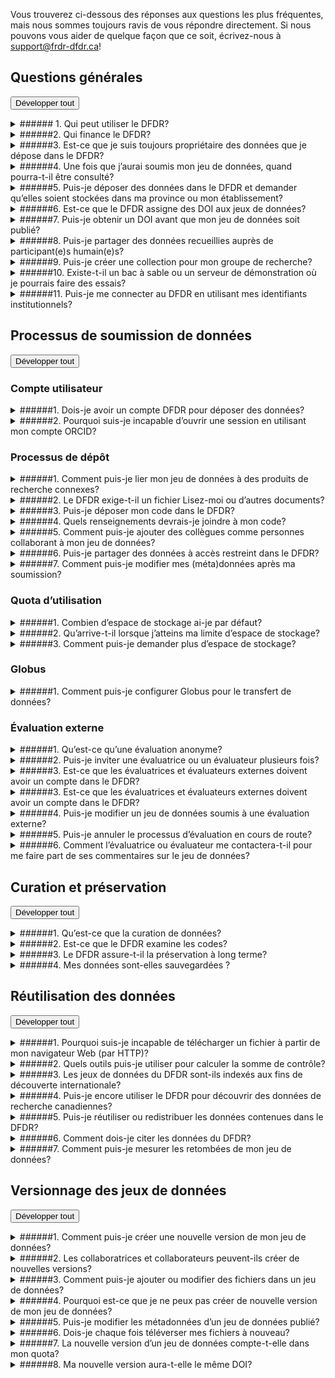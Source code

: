 Vous trouverez ci-dessous des réponses aux questions les plus fréquentes, mais nous sommes toujours ravis de vous répondre directement. Si nous pouvons vous aider de quelque façon que ce soit, écrivez-nous à [support@frdr-dfdr.ca](mailto:support@frdr-dfdr.ca)!
## Questions générales

<button type="button" class="btn btn-sm expand-all-btn p-0 float-right">Développer tout</button>

<details markdown="block">
<summary markdown="block">
###### 1. Qui peut utiliser le DFDR?
</summary>
Tout le monde peut utiliser le DFDR pour trouver et télécharger des jeux de données.

Les chercheur(-se)s principaux(-ales) [CP] de toutes les disciplines et leurs représentant(e)s désigné(e)s peuvent soumettre du contenu au DFDR. Les CP doivent être des membres du corps professoral, des bibliothécaires ou des chercheur(-se)s faisant partie de la communauté d’un établissement ou d’une organisation admissible au financement des trois organismes, y compris les organisations autochtones sans but lucratif admissibles au financement du Conseil de recherches en sciences humaines. Les CP peuvent désigner des représentant(e)s pour soumettre du contenu en leur nom, p. ex., étudiantes et étudiants de premier cycle et des cycles supérieurs, gestionnaires de données, personnel non associé à la recherche, collaborateur(-trice)s externes, titulaires de bourse postdoctorale et assistant(e)s à la recherche. Les demandes de dépôt de la part d’autres types de personnel de recherche canadien, notamment des chercheur(-se)s affilié(e)s au gouvernement ou à des organisations non gouvernementales, n’ayant pas été désigné pour représenter un(e) CP seront examinées au cas par cas.

Pour en savoir plus, veuillez consulter la [Politique en matière de soumission de données](/policies/fr/soumission_données).
</details>

<details markdown="block">
<summary markdown="block">
######2. Qui finance le DFDR?
</summary>

Le DFDR est soutenu financièrement par l’Alliance de recherche numérique du Canada, une organisation nationale sans but lucratif qui est financée par Innovation, Sciences et Développement économique Canada et dont le mandat consiste à soutenir les activités liées à l’infrastructure de recherche numérique à l’échelle nationale.
</details>

<details markdown="block">
<summary markdown="block">
######3. Est-ce que je suis toujours propriétaire des données que je dépose dans le DFDR?
</summary>

Oui. Le DFDR n’est pas propriétaire des données que vous y déposez. Lorsque vous déposez des données dans le DFDR, vous l’autorisez à assurer l’intendance des copies des données déposées dans le dépôt, tout en conservant vos droits de propriété. Pour en savoir plus, veuillez consulter la [section 6.0 Droits et propriété](/policies/fr/soumission_données/#60-droits-et-propriete) de notre Politique en matière de soumission des données.
</details>

<details markdown="block">
<summary markdown="block">
######4. Une fois que j’aurai soumis mon jeu de données, quand pourra-t-il être consulté?
</summary>

Une fois que vous aurez soumis votre jeu de données, il fera l’objet d’un examen interne, appelé « processus de curation », qui prend habituellement de deux à cinq jours ouvrables. Lorsque la publication du jeu de données sera approuvée, votre identifiant d’objet numérique (DOI) sera enregistré auprès de DataCite et vos données seront indexées aux fins de découverte, sauf si vous avez choisi une période d’embargo pour en retarder la publication.
</details>

<details markdown="block">
<summary markdown="block">
######5. Puis-je déposer des données dans le DFDR et demander qu’elles soient stockées dans ma province ou mon établissement?
</summary>

Oui. Le DFDR est conçu de façon à ce que l’endroit où sont stockées les données puisse être « fédéré ». Un établissement peut demander d’héberger un groupe de stockage qui sera ajouté au DFDR. Pour ce faire, il n’est pas nécessaire de lancer le DFDR; il suffit d’avoir un point de chute Globus. Si vous représentez un établissement et souhaitez faire une demande pour héberger un groupe de stockage, veuillez écrire à [support@frdr-dfdr.ca](mailto:support@frdr-dfdr.ca).
</details>

<details markdown="block">
<summary markdown="block">
######6. Est-ce que le DFDR assigne des DOI aux jeux de données?
</summary>

Oui! Chaque jeu de données déposé dans le DFDR reçoit un DOI unique qui pourra être utilisé pour citer les données et sera enregistré auprès de [DataCite](https://datacite.org/) une fois que le jeu de données sera publié.
</details>

<details markdown="block">
<summary markdown="block">
######7. Puis-je obtenir un DOI avant que mon jeu de données soit publié?
</summary>

Dès que vous commencerez un nouveau dépôt, le système assignera un DOI à votre jeu de données. Ce DOI sera unique et permanent. Vous pourrez le partager avant que les données soient publiées, par exemple si vous souhaitez l’ajouter dans un manuscrit connexe. Cependant, le DOI ne sera fonctionnel qu’une fois que votre jeu de données sera publié.

Votre DOI se trouve sous le titre de du jeu de données dans votre tableau de bord de publication.

<a href="/docs/img/screenshots/faq/DashboardDOI_fr.png" class="screenshot-lightbox">
    <img src="/docs/img/screenshots/faq/DashboardDOI_fr.png" alt="DOI" class="screenshot"/>
</a>
Si vous avez des doutes quant à la conformité de vos données avec nos conditions d’utilisation (par exemple si vous redistribuez du contenu que vous avez obtenu auprès d’une source externe ou avez du contenu qui pourrait être sensible), veuillez nous écrire à [support@frdr-dfdr.ca](mailto:support@frdr-dfdr.ca). Nous vous aiderons à déterminer si le DOI peut être partagé avant la curation (notre processus d’examen interne) et la publication de votre jeu de données.
</details>

<details markdown="block">
<summary markdown="block">
######8. Puis-je partager des données recueillies auprès de participant(e)s humain(e)s? 
</summary>

Le DFDR accepte les données sur des participant(e)s humain(e)s lorsque les permissions ou approbations requises pour leur publication ou leur partage ont été obtenues (p. ex., consentement des participant(e)s pour l’utilisation future des données, approbation du comité d’éthique de la recherche concernant le partage des données). 

À l’heure actuelle, le DFDR n’accepte pas les données à accès restreint. Toutes les données seront accessibles au public et devraient être adéquatement dépersonnalisées. Le DFDR exigera une copie de la demande d’évaluation de l’éthique approuvée, du formulaire de consentement, ou de tout autre document pertinent confirmant que les permissions ou approbations requises pour la publication ou le partage des données ont été obtenues.

Pour savoir si un jeu de données en particulier peut être publié, veuillez consulter le comité d’éthique de la recherche. En ce qui concerne les données déjà recueillies, les [lignes directrices des trois organismes pour verser des données existantes dans des dépôts publics](https://ethics.gc.ca/fra/depositing_depots.html) pourraient vous être utiles.
</details>

<details markdown="block">
<summary markdown="block">
######9. Puis-je créer une collection pour mon groupe de recherche?
</summary>

Le DFDR sera heureux de créer une collection pour votre groupe de recherche, votre laboratoire ou les données issues d’un programme de recherche particulier. Pour planifier une consultation, veuillez écrire à [support@frdr-dfdr.ca](mailto:support@frdr-dfdr.ca). 
</details>

<details markdown="block">
<summary markdown="block">
######10. Existe-t-il un bac à sable ou un serveur de démonstration où je pourrais faire des essais?
</summary>

Une [version de démonstration](https://demo.frdr-dfdr.ca/repo/?locale=fr) du site du DFDR est disponible à des fins de formation et d’essai. N’hésitez pas à l’utiliser pour explorer le processus de soumission. Aucun compte n’est requis pour commencer un nouveau dépôt sur le site de démonstration; notez cependant que les nouveaux dépôts soumis sur ce serveur ne sont pas surveillés par notre personnel et ne seront pas publiés. Pour nous demander de publier vos données d’essai, veuillez nous écrire à [support@frdr-dfdr.ca](mailto:support@frdr-dfdr.ca).

Dans la mesure du possible, le site de démonstration sera tenu à jour avec la version la plus récente de la plateforme du DFDR. À noter que toutes les données déposées dans la version de démonstration seront considérées comme des « données d’essai » et ne seront disponibles que temporairement.
</details>

<details markdown="block">
<summary markdown="block">
######11. Puis-je me connecter au DFDR en utilisant mes identifiants institutionnels?
</summary>

<b>Chercheurs</b> : Le DFDR utilise Globus Auth pour gérer les connexions. Si votre institution figure dans le menu déroulant, vous devriez pouvoir vous connecter en utilisant les informations d’identification de votre institution d’origine. Si cela ne fonctionne pas, il se peut que votre institution ne fournisse pas toutes les informations dont Globus a besoin pour authentifier votre identité. Dans ce cas, nous vous suggérons de vous connecter au DFDR en utilisant un compte existant de la Fédération (recherchez Calcul Canada dans le menu déroulant) ou alors de vous connecter via ORCID. Quelle que soit la méthode choisie, vous devez vous connecter de la même manière à chaque fois. Le DFDR attribuera des permissions à cette identité précise.

<b>Personnel chargé de la gestion de l’identité institutionnelle</b> : Si vous voulez que vos chercheuses et chercheurs aient accès à Globus (et donc au DFDR), vous devez participer au cadre de la Fédération canadienne d’accès (FCA) géré par CANARIE. Plus précisément, vous devrez collaborer avec CANARIE pour faire partie de la catégorie des entités de recherche et d’érudition (R&S). Votre institution doit apparaître sur la liste des <a href="https://www.canarie.ca/fr/identite/fca/participants/">FCA participants</a> avec participation à la «Catégorie Research and Scholarship» cochée. Si la case R&S n’est pas cochée, la connexion à Globus ne fonctionnera pas. Pour entamer le processus, veuillez suivre les instructions de la page <a href="https://www.canarie.ca/fr/identite/gfi/categories-entites/">Catégories d’entités</a> et contacter CANARIE <canops@canarie.ca> si vous avez des questions.

</details>

## Processus de soumission de données

<button type="button" class="btn btn-sm expand-all-btn p-0 float-right">Développer tout</button>

### Compte utilisateur

<details markdown="block">
<summary markdown="block">
######1. Dois-je avoir un compte DFDR pour déposer des données?
</summary>

Vous devez créer un compte DFDR pour déposer des données. Pour [créer un compte](/repo/PublishDashboard?locale=fr), vous pouvez utiliser votre ID institutionnel, ID de la Fédération, ID ORCID ou ID Globus. La première fois que vous ouvrirez une session dans le DFDR, on vous demandera de fournir des renseignements sur votre département (facultatif), votre rôle au sein de votre organisation et la personne du corps professoral qui parraine vos activités (s’il y a lieu). Cela nous permettra de vérifier votre admissibilité à faire un dépôt dans le DFDR. Pour en savoir plus, veuillez consulter la page [Avant de déposer](avant_de_déposer.md).
</details>

<details markdown="block">
<summary markdown="block">
######2. Pourquoi suis-je incapable d’ouvrir une session en utilisant mon compte ORCID?
</summary>

Il est possible qu’un bloqueur de publicités cause une erreur ou bloque l'ouverture de la session en empêchant l’accès au site Web d’ORCID ou de Globus.

Pour confirmer que c’est ce qui cause le problème, essayez de désactiver votre bloqueur de publicités avant d’ouvrir une session. Pour ce faire, cliquez sur l’icône de votre bloqueur de publicités dans le coin supérieur droit de votre navigateur, puis désactivez-le. Essayez ensuite d’ouvrir une session dans le DFDR en utilisant votre compte ORCID. Si vous parvenez à ouvrir une session après avoir désactivé votre bloqueur de publicités, vous devrez ajouter des exceptions pour les sites Web suivants, ou inscrire ces sites sur la liste blanche de votre bloqueur de publicités :

* [globus.org](https://www.globus.org/)
* [orcid.org](https://orcid.org/)
* [globusid.org](https://globusid.org/?viewlocale=fr_CA)
</details>

### Processus de dépôt

<details markdown="block">
<summary markdown="block">
######1. Comment puis-je lier mon jeu de données à des produits de recherche connexes?
</summary>

Vous pouvez relier votre jeu de données du DFDR avec des publications, des jeux de données, un code, des modèles ou d’autres produits de recherche connexes par l’intermédiaire de l’élément de métadonnées « Identifiants connexes », à l’écran « Métadonnées recommandées » de l’interface de soumission. Veuillez utiliser un DOI, un autre identifiant unique ou une autre adresse URL. Pour en savoir plus, consultez la section [Métadonnées recommandées](description_de_vos_données.md#metadonnees-recommandees) du guide sur la description de vos données. Nous vous recommandons aussi d’indiquer le DOI de votre jeu de données dans toute publication connexe (à la section des références ou dans un énoncé sur la disponibilité des données).

Pour ajouter des liens vers des produits de recherche connexes après avoir soumis votre jeu de données, veuillez écrire à [support@frdr-dfdr.ca](mailto:support@frdr-dfdr.ca).
</details>

<details markdown="block">
<summary markdown="block">
######2. Le DFDR exige-t-il un fichier Lisez-moi ou d’autres documents?
</summary>

Les documents fournissent un contexte pour vos données, de sorte que nous vous recommandons fortement d’inclure un fichier Lisez-moi, un livre de codes ou tout autre document nécessaire pour garantir que vos données pourront être comprises et interprétées correctement au fil du temps!

Pour obtenir d’autres conseils ou voir un modèle de fichier Lisez-moi, consultez la section [Documentation de votre soumission](préparation_de_vos_données.md#documentation-de-votre-soumission). Notre équipe de curation se fait également un plaisir de vous aider à créer des documents pour votre jeu de données. Si vous avez besoin d’aide, n’hésitez pas à nous écrire à [support@frdr-dfdr.ca](mailto:support@frdr-dfdr.ca).
</details>

<details markdown="block">
<summary markdown="block">
######3. Puis-je déposer mon code dans le DFDR?
</summary>

Lorsque vous déposez des données dans le DFDR, vous pouvez joindre le code ou les scripts que vous avez utilisés pour traiter ou analyser vos données. Toutefois, nous vous conseillons d’utiliser un dépôt spécialement conçu pour le code et le logiciel assorti des options appropriées de contrôle des versions et des licences logicielles. Selon le cas (p. ex., si votre code est en cours de développement), il pourrait être préférable d’opter pour une plateforme comme GitHub, GitLab ou Bitbucket.

Si vous souhaitez assigner un DOI à votre logiciel, le code peut être transféré de GitHub à Zenodo. Pour en savoir plus au sujet de ce processus, consultez la page [GitHub docs](https://docs.github.com/fr/repositories/archiving-a-github-repository/referencing-and-citing-content). Une fois qu’un dépôt GitHub est relié à Zenodo, tout ajout dans GitHub entraînera automatiquement la création d’une nouvelle version dans Zenodo. La plupart des dépôts accessibles au public peuvent également être transférés dans les archives de Software Heritage, qui vous fournira un identifiant unique appelé SWHID que vous pourrez utiliser pour citer des versions spécifiques de votre code. Pour en savoir plus, consultez la page Web [Save and Reference Research Software](https://www.softwareheritage.org/save-and-reference-research-software/).

Vous pouvez utiliser l’élément de métadonnées « Identifiants connexes » dans le DFDR pour relier votre jeu de données à votre code, modèle, logiciel ou à d’autres produits de recherche à l’endroit où ils sont publiés. Pour savoir si vous devriez joindre un code ou un logiciel avec vos données dans le DFDR, n’hésitez pas à nous écrire à [support@frdr-dfdr.ca](mailto:support@frdr-dfdr.ca).
</details>

<details markdown="block">
<summary markdown="block">
######4. Quels renseignements devrais-je joindre à mon code?
</summary>

Un code autodescriptif ou riche en commentaires s’avérera plus utile au fil du temps. Les commentaires devraient être concis et clairs, tout en décrivant l’intention de la ou des lignes de code qui suivent, OU le code en soi peut être éloquent (pouvoir être compris par les humains et les machines). Si vous déposez des fichiers de code ou de script dans le DFDR, songez à joindre ce qui suit :

* Des renseignements d’en-tête tels que l’auteur(-trice), le numéro de version, le nom du fichier, la licence, les sources du code, etc.
* Des renseignements sur la fonction ou l’objectif du code.
* Des renseignements sur le processus d’exécution du code, les entrées requises et les résultats escomptés. S’il y a plusieurs fichiers de script, l’ordre dans lequel ils devraient être exécutés devrait être clairement indiqué.
* Une liste des progiciels requis et des dépendances.
* Des renseignements sur l’environnement dans lequel le code a été développé et peut être exécuté.

Vous pouvez inclure ces renseignements dans votre fichier Lisez-moi, dans un fichier appelé exigences.txt ou directement dans l’en-tête ou les commentaires de vos fichiers de code.
</details>

<details markdown="block">
<summary markdown="block">
######5. Comment puis-je ajouter des collègues comme personnes collaborant à mon jeu de données?
</summary>

Vous pouvez ajouter des collaborateur(trice)s à vos soumissions « en cours ». Pour ce faire, sous l’onglet « Collaboration » de l’interface de soumission, entrez le courriel associé au compte DFDR de votre collègue, cochez les permissions que vous souhaitez lui accorder (modifier les métadonnées, ajouter ou retirer des fichiers de données et/ou soumettre le jeu de données), puis cliquez sur « Inviter ».

Votre collègue recevra une invitation par courriel. Une fois que l’invitation aura été acceptée, le jeu de données s’affichera aussi dans le tableau de bord de publication de votre collaborateur(-trice), qui aura la permission de voir ou de modifier le jeu de données en fonction des permissions que vous aurez sélectionnées. Il est en tout temps possible de modifier les permissions accordées ou de retirer des collaborateur(-trice)s.

Remarque : Les collaborateur(-trice)s doivent avoir un compte DFDR. Si vous souhaitez partager des données avec des rédacteur(-trice)s de revues scientifiques, des collègues à l’étranger ou des personnes qui ne peuvent pas créer un compte DFDR, vous devrez utiliser l’option « Examen externe ». Les examinateur(-trice)s externes auront la permission de consulter les fichiers de données et un sous-ensemble de vos métadonnées, mais ne pourront pas les modifier.
</details>

<details markdown="block">
<summary markdown="block">
######6. Puis-je partager des données à accès restreint dans le DFDR?
</summary>

Le DFDR permet d’établir des périodes d’embargo temporaires pour éviter que des données soient téléchargées. Toutefois, pour l’instant, toutes les données qui sont déposées dans le DFDR finiront par être accessibles au public. Assurez-vous de ne déposer que des données que vous avez recueillies ou générées, ou d’avoir la permission de les partager ou distribuer. Avant de téléverser des fichiers dans le dépôt, prenez soin de retirer tout renseignement identificatoire et contenu sensible, et passez en revue tous les documents (p. ex., formulaires de consentement, contrats de recherche, ententes de partage des données) que vous pourriez avoir signés ou avoir fait signer par les participant(e)s à l’étude.

Pour en savoir plus, veuillez consulter nos [Conditions d’utilisation](/policies/fr/conditions_d%27utilisation/), en particulier la section 3.0, qui porte sur les responsabilités des déposant(e)s.
</details>

<details markdown="block">
<summary markdown="block">
######7. Comment puis-je modifier mes (méta)données après ma soumission?
</summary>

Une fois que votre jeu de données est publié, il fait partie de la documentation savante, et toute modification exigera l’intervention de notre équipe de curation. Nous pouvons modifier des métadonnées ou ajouter des liens vers des produits de recherche connexes en votre nom, et nous collaborerons avec vous pour nous assurer que tout changement apporté à l’ensemble de fichiers de données se fera de façon transparente. Pour faire une demande de modifications, veuillez envoyer un courriel à [support@frdr-dfdr.ca](mailto:support@frdr-dfdr.ca).
</details>

### Quota d’utilisation

<details markdown="block">
<summary markdown="block">
######1. Combien d’espace de stockage ai-je par défaut?
</summary>

Par défaut, vous aurez accès à 1 To d’espace de stockage de données ayant fait l’objet d’une curation. Si vous prévoyez avoir besoin d’espace de stockage supplémentaire, veuillez écrire à [support@frdr-dfdr.ca](mailto:support@frdr-dfdr.ca).

_REMARQUE : la taille des fichiers est calculée en unités SI, soit 1 000 o = 1 ko, 1 000 ko = 1 Mo, et ainsi de suite._
</details>

<details markdown="block">
<summary markdown="block">
######2. Qu’arrive-t-il lorsque j’atteins ma limite d’espace de stockage?
</summary>

Si vous atteignez votre quota pour une collection, voici ce qui se passera :

* Les permissions Globus accordées pour tous les éléments que vous aviez l’autorisation de déposer dans cette collection seront modifiées, de sorte que vous n’y aurez plus accès en mode écriture, y compris en ce qui concerne les éléments en cours de traitement et ceux pour lesquels vous êtes un(e) collaborateur(-trice).
* Tous les transferts Globus qui étaient prévus vers des éléments de cette collection qui vous sont associés seront suspendus.
* Le téléversement des fichiers HTTPS sera désactivé pour les éléments de cette collection qui vous sont associés; par contre, aucun téléversement en cours ne sera interrompu.
* Il est possible que l’équipe de curation et vous receviez un courriel (conformément à la politique relative aux quotas) qui vous expliquera que vous avez atteint votre quota et indiquera le volume total du quota qu’il reste pour la collection.
</details>

<details markdown="block">
<summary markdown="block">
######3. Comment puis-je demander plus d’espace de stockage?
</summary>

Si vous avez atteint votre quota ou prévoyez que le quota devra être augmenté pour une collection, veuillez écrire à [support@frdr-dfdr.ca](mailto:support@frdr-dfdr.ca).
</details>

### Globus

<details markdown="block">
<summary markdown="block">
######1. Comment puis-je configurer Globus pour le transfert de données?
</summary>

Pour transférer des données à partir de votre ordinateur personnel, vous devez installer et configurer Globus sur votre appareil. Vous devrez sélectionner les répertoires de votre ordinateur auxquels Globus pourra accéder. Par défaut, Globus aura accès à votre répertoire personnel, mais il est fortement recommandé de créer un dossier qui servira de répertoire courant (p. ex., « DFDR » ou « DFDR-soumissions ») et d’accorder à Globus des droits de lecture-écriture dans ce répertoire seulement. Globus pourra donc accéder à ce dossier et à tout sous-répertoire qu’il contient.

Pour configurer Globus :

1. Faites un clic droit sur l’icône de Globus, puis sélectionnez « Options » (PC) ou « Préférences » (Mac). 
2. Cliquez sur « Accès », puis sélectionnez les fichiers ou dossiers auxquels Globus pourra accéder pour le transfert de fichiers (téléchargement et téléversement).  
3. Pour ajouter ou retirer des répertoires, utilisez les symboles + et -.
4. Vous pouvez autoriser Globus à accéder à plusieurs répertoires, y compris les disques durs externes, et changer les répertoires en fonction des exigences. Par exemple, vous pouvez sélectionner votre disque dur externe pour télécharger un jeu de données volumineux.
5.  Cliquez sur « Enregistrer ». Aucune modification apportée ne sera permanente tant que vous ne cliquerez pas sur ce bouton.
</details>



### Évaluation externe

<details markdown="block">
<summary markdown="block">
######1. Qu’est-ce qu’une évaluation anonyme?
</summary>

Dans le cadre d’une évaluation anonyme, les renseignements vous concernant ne seront pas communiqués aux pairs évaluateurs.

Le DFDR masquera automatiquement certains champs de métadonnées, comme ceux des noms et des affiliations des autrices ou auteurs, et vous pourrez choisir de masquer d’autres champs susceptibles de vous identifier, comme ceux du numéro d’attribution du bailleur de fonds, des notes d’utilisation et des contributrices ou contributeurs. Il est de votre responsabilité de vous assurer qu’aucun renseignement d’identification ne figure dans vos fichiers de données ou dans le fichier README. Nous vous recommandons d’indiquer le titre et le numéro de votre manuscrit dans l’invitation à l’évaluation anonyme.
</details>

<details markdown="block">
<summary markdown="block">
######2. Puis-je inviter une évaluatrice ou un évaluateur plusieurs fois?
</summary>

Oui, vous pouvez inviter plusieurs fois une évaluatrice ou un évaluateur à évaluer votre jeu de données, tant que la personne n’a pas rejeté d’invitation. Si une invitation a été rejetée prématurément ou par erreur et que vous devez en envoyer une autre, veuillez écrire à [support@frdr-dfdr.ca](mailto:support@frdr-dfdr.ca) pour obtenir de l’aide.
</details>

<details markdown="block">
<summary markdown="block">
######3. Est-ce que les évaluatrices et évaluateurs externes doivent avoir un compte dans le DFDR?
</summary>

Si vous utilisez la fonction de partage privé à des fins d’évaluation par les pairs dans le DFDR, vous pourrez ajouter des évaluatrices et évaluateurs externes qui pourront consulter votre jeu de données avant sa publication. Ces personnes n’ont pas besoin de créer un compte dans le DFDR : elles recevront plutôt un lien leur permettant de consulter vos fichiers de données ainsi qu’une partie de vos métadonnées.
</details>

<details markdown="block">
<summary markdown="block">
######3. Est-ce que les évaluatrices et évaluateurs externes doivent avoir un compte dans le DFDR?
</summary>

Si vous utilisez la fonction de partage privé à des fins d’évaluation par les pairs dans le DFDR, vous pourrez ajouter des évaluatrices et évaluateurs externes qui pourront consulter votre jeu de données avant sa publication. Ces personnes n’ont pas besoin de créer un compte dans le DFDR : elles recevront plutôt un lien leur permettant de consulter vos fichiers de données ainsi qu’une partie de vos métadonnées.
</details>

<details markdown="block">
<summary markdown="block">
######4. Puis-je modifier un jeu de données soumis à une évaluation externe?
</summary>

Vous pouvez modifier un jeu de données en cours d’évaluation externe, mais seulement avec l’aide d’un membre de notre équipe de curation. Pour demander la modification des métadonnées ou des fichiers de données, veuillez vous connecter. Vos jeux de données en cours d’évaluation seront répertoriés dans l’onglet « Sous embargo » de votre tableau de bord de publication du DFDR. Cliquez sur le bouton « Réviser » à côté du titre du jeu de données. Vous pourrez alors modifier l’embargo, les métadonnées et les fichiers. Vous pourrez aussi laisser une note à l’intention de la personne curatrice, si vous le souhaitez. Une fois que vous aurez soumis le formulaire, votre demande, contenant toutes les modifications à apporter, sera envoyée à [support@frdr-dfdr.ca](mailto:support@frdr-dfdr.ca).
</details>

<details markdown="block">
<summary markdown="block">
######5. Puis-je annuler le processus d’évaluation en cours de route?
</summary>

Vous pouvez mettre fin au processus d’évaluation à tout moment. Pour ce faire, veuillez vous connecter au site et trouver votre jeu de données dans l’onglet « Sous embargo » de votre tableau de bord de publication. Dans la liste des évaluatrices ou évaluateurs actuels, cliquez sur « Supprimer » à côté des coordonnées de l’évaluatrice ou évaluateur. Cette personne n’aura alors plus accès au jeu des données. Vous pourrez ensuite lui envoyer un avis par courriel pour l’informer que la demande d’évaluation a été suspendue.
</details>

<details markdown="block">
<summary markdown="block">
######6. Comment l’évaluatrice ou évaluateur me contactera-t-il pour me faire part de ses commentaires sur le jeu de données?
</summary>

Les évaluatrices ou évaluateurs n’auront pas accès à vos coordonnées dans le DFDR. Nous encourageons plutôt les évaluatrices ou évaluateurs et les autrices ou auteurs à établir la communication hors de la plateforme du DFDR pour échanger leurs commentaires. De cette façon, les évaluatrices ou évaluateurs peuvent communiquer directement avec vous en cas de besoin. Veuillez noter que dans le cas des évaluations anonymes, les renseignements d’identification ne seront pas accessibles aux évaluatrices ou évaluateurs dans le DFDR; vous devrez donc transmettre vos commentaires directement à la rédactrice ou au rédacteur en chef de périodique.
</details>


## Curation et préservation

<button type="button" class="btn btn-sm expand-all-btn p-0 float-right">Développer tout</button>

<details markdown="block">
<summary markdown="block">
######1. Qu’est-ce que la curation de données?
</summary>

La curation de données est la gestion active des données de recherche lors de leur création, leur maintenance, leur utilisation, leur archivage, leur partage et leur réutilisation. Ce processus récurrent ajoute de la valeur aux travaux d’érudition en optimisant les jeux de données pour l’utilisation actuelle ainsi que la découverte et la réutilisation dans le futur.

Un membre de l’équipe de curation du DFDR examinera votre jeu de données avant sa publication pour veiller à ce qu’il respecte les conditions d’utilisation du DFDR et en améliorer la repérabilité, l’accessibilité et la réutilisabilité. L’équipe de curation peut :

* collaborer avec vous afin de créer des documents et des métadonnées pour expliquer et contextualiser vos données;
* ajouter des métadonnées pour améliorer la découverte;
* vous aider à choisir une licence appropriée pour votre jeu de données;
* recommander des formats appropriés pour l’accessibilité à court et long terme;
* effectuer le contrôle de la qualité par l’inspection des métadonnées, la vérification des fichiers et l’examen du code;
* lier le jeu de données à des produits de recherche connexes (p. ex., rapports de recherche ou codes connexes) et aux renseignements sur les subventions.

Pour en savoir plus, veuillez consulter notre guide sur la [préparation de vos données](préparation_de_vos_données.md) pour le dépôt. Si vous avez des questions sur le processus de curation ou aimeriez consulter un membre de l’équipe de curation avant de déposer des données, veuillez nous écrire à [support@frdr-dfdr.ca](mailto:support@frdr-dfdr.ca).
</details>

<details markdown="block">
<summary markdown="block">
######2. Est-ce que le DFDR examine les codes?
</summary>

L’équipe de curation du DFDR examinera le code et les scripts liés à vos données. Cependant, il nous est actuellement impossible de reproduire les résultats, c’est-à-dire que nous ne pouvons pas exécuter votre code pour tenter de reproduire des produits ou confirmer les résultats de vos analyses.

Nous pouvons essayer d’exécuter le code et de signaler tout problème rencontré (p. ex., une dépendance non signalée qui a été installée dans l’environnement de développement, de sorte que le code ne peut être exécuté sur un autre appareil). L’équipe de curation peut suggérer d’ajouter des commentaires, des renseignements sur la licence ou d’autres éléments contextuels pour aider à garantir l’utilité du code au fil du temps. Si une partie de votre code a été écrit par une source tierce, nous pouvons vérifier pour confirmer que la licence sélectionnée pour le code déposé dans le DFDR n’est pas plus permissive que celle assignée au code source.
</details>

<details markdown="block">
<summary markdown="block">
######3. Le DFDR assure-t-il la préservation à long terme?
</summary>

Le DFDR assure la préservation au niveau des bits pour tous les dépôts de données, et permet la prise de mesures supplémentaires pour favoriser la préservation à long terme.

Le DFDR utilise [Archivematica](https://www.archivematica.org/fr/) afin de créer des paquets d’information archivés pour les jeux de données destinés aux processus de préservation à long terme. Les paquets comprennent un fichier METS avec des métadonnées PREMIS généré par Archivematica, le fichier CSV de métadonnées du DFDR, les fichiers de données et de licences, et les sommes de contrôle SHA256 des fichiers. Pour en savoir plus, consultez la section « [Préservation](après_le_dépôt.md#preservation) » du guide Après le dépôt.

Pour s’assurer que tous les jeux de données soumis soient préservés comme il se doit, le DFDR a mis en place un processus d’évaluation pour garantir la gestion responsable et durable de l’accès à long terme. La préservation à long terme sera envisagée pour tous les jeux de données déposés dans le DFDR. À noter que le processus d’évaluation du dépôt tient compte du format des documents et des fichiers, et les jeux de données qui manquent de documents inadéquats ou qui sont dans un format exclusif pourraient être exclus des activités de préservation à long terme ou faire l’objet d’une réévaluation dans le futur. Les jeux de données non sélectionnés pour la préservation à long terme demeureront accessibles dans le DFDR, conformément à la [Politique en matière de rétention et de suppression des données](/policies/fr/r%C3%A9tention_des_donn%C3%A9es/) et aux [Conditions d'utilisation](/policies/fr/conditions_d%27utilisation/).

Les déposant(e)s peuvent contribuer au processus d’évaluation mené dans le cadre de la soumission en répondant à une question facultative concernant la valeur à long terme de leur jeu de données. Pour en savoir plus, consultez les instructions de la section [Demander une préservation à long terme](déposer_les_données.md#demander-une-preservation-a-long-terme) du guide Déposer les données.
</details>

<details markdown="block">
<summary markdown="block">
######4. Mes données sont-elles sauvegardées ?
</summary>

Oui, nous conservons trois copies de toutes les données déposées au DFDR. Une copie est stockée sur disque dans un centre de données à Burnaby, en Colombie-Britannique, une copie est stockée sur disque dans un centre de données à Waterloon, en Ontario, et une copie est stockée sur bande à Burnaby, en Colombie-Britannique. Il peut y avoir des copies supplémentaires d'ensembles de données publiés dans notre stockage de préservation à long terme à Toronto, en Ontario. Nous effectuons une vérification de sauvegarde mensuelle, en comparant les données sur bande aux données sur disque. Les données sont conservées sur bande pendant 90 jours après leur suppression. Nous effectuons une vérification annuelle de nos procédures de sauvegarde. Si vous avez des questions concernant la sauvegarde et la conservation des données dans le DFDR, veuillez nous contacter au [support@frdr-dfdr.ca](mailto:support@frdr-dfdr.ca).
</details>

## Réutilisation des données

<button type="button" class="btn btn-sm expand-all-btn p-0 float-right">Développer tout</button>

<details markdown="block">
<summary markdown="block">
######1. Pourquoi suis-je incapable de télécharger un fichier à partir de mon navigateur Web (par HTTP)?
</summary>

Plusieurs raisons peuvent expliquer ce problème :

* Un navigateur ne peut pas télécharger un dossier ou une hiérarchie d’objets par HTTP. Vous devez télécharger les fichiers individuellement.
* Notre limite pour les téléchargements par HTTP est de 10 Go. Veuillez utiliser Globus pour transférer les fichiers de plus de 10 Go sur votre terminal (appareil local, disque dur externe, serveur, etc.). 
</details>

<details markdown="block">
<summary markdown="block">
######2. Quels outils puis-je utiliser pour calculer la somme de contrôle?
</summary>

Les utilisateur(-trice)s peuvent télécharger le fichier « frdr-checksums-and-filetypes.md » à partir de l’interface du DFDR pour chaque jeu de données et valider les fichiers de données individuellement à tout moment.

Voici un outil gratuit pour calculer les sommes de contrôle SHA-256 : https://quickhash-gui.org/.
</details>

<details markdown="block">
<summary markdown="block">
######3. Les jeux de données du DFDR sont-ils indexés aux fins de découverte internationale?
</summary>

Les jeux de données du DFDR sont indexés aux fins de découverte dans [Lunaris](https://www.lunaris.ca/fr), [Dataset Search de Google](https://datasetsearch.research.google.com/), [OpenAIRE](https://explore.openaire.eu/search/find/research-outcomes?type=%22datasets%22), [DataCite](https://search.datacite.org/), ProQuest et d’autres plateformes. Les métadonnées du DFDR sont également rendues disponibles aux fins de moissonnage (et de découverte) sur un fil [OAI-PMH](https://www.frdr-dfdr.ca/oai/request?verb=Identify), de sorte que les données sont repérables à partir d’autres plateformes.
</details>

<details markdown="block">
<summary markdown="block">
######4. Puis-je encore utiliser le DFDR pour découvrir des données de recherche canadiennes?
</summary>

Vous pouvez chercher des jeux de données publiés dans le DFDR en utilisant l’interface de recherche du DFDR. Pour effectuer une recherche dans les dépôts de données canadiens, y compris pour trouver les jeux de données publiés dans le DFDR, rendez-vous sur le site Web de Lunaris à l’adresse suivante : https://www.lunaris.ca/fr
</details>

<details markdown="block">
<summary markdown="block">
######5. Puis-je réutiliser ou redistribuer les données contenues dans le DFDR?
</summary>

Vous pouvez télécharger et utiliser des données du DFDR, mais certaines restrictions peuvent s’appliquer (p. ex., une attribution peut être requise si vous publiez les résultats d’une analyse, ou certaines données peuvent servir à des fins non commerciales seulement). **Chaque jeu de données du DFDR fait l’objet d’une licence individuelle**. Les conditions d’accès se trouvent sur la page d’accueil des jeux de données, directement sous le bouton « Télécharger le jeu de données ». Les notes d’utilisation du jeu de données ou le fichier Lisez-moi de la page d’accueil peuvent aussi comprendre des renseignements supplémentaires.

**Veuillez citer tous les jeux de données que vous utilisez!** Vous trouverez le format de citation recommandé au bas de la page d’accueil du jeu de données.

Pour en savoir plus, veuillez consulter notre [Politique en matière d’accès et de réutilisation](/policies/fr/acc%C3%A8s_r%C3%A9utilisation/). Pour toute question sur les conditions associées à un jeu de données en particulier, veuillez nous écrire à [support@frdr-dfdr.ca](mailto:support@frdr-dfdr.ca) en prenant soin d’indiquer le DOI du jeu de données.
</details>

<details markdown="block">
<summary markdown="block">
######6. Comment dois-je citer les données du DFDR?
</summary>
Le format de citation recommandé est indiqué au bas de la page d’accueil de chaque jeu de données. Nous vous recommandons d’inclure dans votre citation le nom des auteur(-trice)s, le titre du jeu de données, l’année de publication, le nom du dépôt et le DOI du jeu de données. Vous pouvez aussi indiquer le numéro de version du jeu de données que vous avez utilisé s’il existe plusieurs versions ainsi que la date où vous avez consulté le jeu de données. Exemple :

Auteur AA, auteur B, auteur C (2023). Titre du jeu de données. Version 1. Dépôt fédéré de données de recherche. https://doi.org/10.20383/102.0NNN. Consulté le 4 février 2023.
</details>

<details markdown="block">
<summary markdown="block">
######7. Comment puis-je mesurer les retombées de mon jeu de données?
</summary>
Il existe différentes statistiques sur les données soumises dans le DFDR, y compris le nombre de consultations et le nombre de fichiers téléchargés. Pour consulter ces statistiques, rendez-vous sur la page d’accueil de votre jeu de données, puis cliquez sur le bouton « Voir les statistiques » au bas de la page.
</details>

## Versionnage des jeux de données

<button type="button" class="btn btn-sm expand-all-btn p-0 float-right">Développer tout</button>

<details markdown="block">
<summary markdown="block">
######1. Comment puis-je créer une nouvelle version de mon jeu de données?
</summary>

Vous pouvez créer une nouvelle version d’un jeu de données publié à partir de votre tableau de bord ou de la page d’accueil du jeu en question, comme il est indiqué à la section [Créer une nouvelle version d’un jeu de données](/docs/fr/créer_une_nouvelle_version/) de notre documentation. Dans les deux cas, vous devez ouvrir une session avec votre compte du DFDR.
</details>

<details markdown="block">
<summary markdown="block">
######2. Les collaboratrices et collaborateurs peuvent-ils créer de nouvelles versions?
</summary>

Pour le moment, seule la personne à l’origine du dépôt initial peut créer une nouvelle version. Nous planifions d’étendre cette fonctionnalité aux collaboratrices et collaborateurs dans l’avenir.
</details>

<details markdown="block">
<summary markdown="block">
######3. Comment puis-je ajouter ou modifier des fichiers dans un jeu de données?
</summary>

Pour ajouter ou modifier des fichiers dans un jeu de données publié, vous n’avez qu’à créer une nouvelle version. La marche à suivre est décrite à la section [Créer une nouvelle version d’un jeu de données](/docs/fr/créer_une_nouvelle_version/) de notre documentation. Si votre jeu de données est sous embargo ou en évaluation externe (donc non publié) écrivez-nous à [support@frdr-dfdr.ca](mailto:support@frdr-dfdr.ca).
</details>

<details markdown="block">
<summary markdown="block">
######4. Pourquoi est-ce que je ne peux pas créer de nouvelle version de mon jeu de données?
</summary>

Seuls les jeux de données publiés (donc non sous embargo ni en évaluation externe) peuvent être versionnés. Pour apporter une modification dans un jeu non publié, écrivez-nous à [support@frdr-dfdr.ca](mailto:support@frdr-dfdr.ca); notre équipe de service se fera un plaisir de vous aider.

Si, au contraire, votre jeu de données est publié et vous avez commencé le versionnage, mais attendez encore la permission de modifier vos fichiers, veuillez également nous écrire à [support@frdr-dfdr.ca](mailto:support@frdr-dfdr.ca). Le DFDR peut prendre plus ou moins de temps pour recopier votre jeu de données en une nouvelle version, selon la taille et la complexité de celui-ci; cela dit, nous nous ferons un plaisir de vérifier l’état du traitement.
</details>

<details markdown="block">
<summary markdown="block">
######5. Puis-je modifier les métadonnées d’un jeu de données publié?
</summary>

Si vous modifiez des fichiez dans le cadre d’une nouvelle version, vous aurez aussi l’occasion de mettre à jour les métadonnées. Si, toutefois, les changements voulus ne concernent que les métadonnées (ex. : lien vers un article publié, ordre des auteurs, amélioration de la description du jeu de données), veuillez nous écrire à [support@frdr-dfdr.ca](mailto:support@frdr-dfdr.ca) : une curatrice ou un curateur vous aidera à les apporter, et ce, sans créer de nouvelle version.
</details>

<details markdown="block">
<summary markdown="block">
######6. Dois-je chaque fois téléverser mes fichiers à nouveau?
</summary>
Les fichiers du jeu de données antérieur sont tous recopiés en une nouvelle version que vous pouvez modifier. Vous n’avez donc pas à re-télécharger les fichiers qui ne changent pas. Il suffit d’ajouter les nouveaux fichiers, de supprimer les fichiers obsolètes et d’écraser les fichiers que vous retouchez.

Si vous souhaitez modifier un grand nombre de fichiers, nous vous recommandons de tirer parti des fonctionnalités de Globus, sous « Transfert et options de timer » à l’écran du Gestionnaire de fichiers. N’hésitez pas à nous écrire à [support@frdr-dfdr.ca](mailto:support@frdr-dfdr.ca) avant de commencer vos changements si vous avez des interrogations.
</details>

<details markdown="block">
<summary markdown="block">
######7. La nouvelle version d’un jeu de données compte-t-elle dans mon quota?
</summary>
Oui. La nouvelle version compte dans votre quota du DFDR (votre espace de stockage alloué) jusqu’à ce que sa publication soit approuvée. Après sa publication, seuls les fichiers modifiés ou ajoutés sont comptabilisés; les fichiers identiques à ceux de la version précédente ne comptent pas dans votre quota.

Votre tableau de bord montre ce qui reste d’espace. Si vous craignez de dépasser votre quota au cours du versionnage, par exemple en raison d’un jeu de données volumineux ou d’un nombre considérable de changements à faire, écrivez à [support@frdr-dfdr.ca](mailto:support@frdr-dfdr.ca).
</details>

<details markdown="block">
<summary markdown="block">
######8. Ma nouvelle version aura-t-elle le même DOI?
</summary>
Votre nouvelle version se verra attribuer un nouvel identifiant numérique d’objet (DOI). Le DOI d’origine demeure fonctionnel : il conduit au jeu de données d’origine, où s’affichera désormais une bannière menant à la dernière version. Le DFDR lie aussi les différentes versions dans le registre de métadonnées, et la page de chaque version du jeu de données comporte un tableau qui liste toutes les versions disponibles et résume les changements.
</details>
